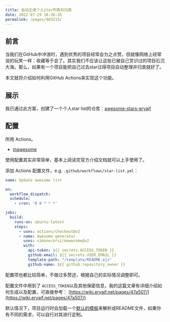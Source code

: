 ```yaml
---
title: 自动生成个人star列表并归类
date: 2022-07-29 16:26:35
permalink: /pages/9d3215/
---
```




## 前言

当我们在GitHub中冲浪时，遇到优秀的项目经常会为之点赞，但就像网络上经常说的玩笑一样：收藏等于会了。其实我们不应该让这些已被自己赏识过的项目石沉大海，那么，如果有一个项目能把自己过去star过得项目自动整理并归类就好了。

本文就将介绍如何利用GitHub Actions来实现这个功能。

## 展示

我已通过此方案，创建了一个个人star list的仓库：[awesome-stars-eryajf](https://github.com/eryajf/awesome-stars-eryajf)

## 配置

所用 Actions。
- [mawesome](https://github.com/simonecorsi/mawesome)

使用配置其实非常简单，基本上阅读完官方介绍文档就可以上手使用了。

添加 Actions 配置文件，e.g. `.github/workflows/star-list.yml`：

```yaml
name: Update awesome list

on:
  workflow_dispatch:
  schedule:
    - cron: '0 0 * * *'

jobs:
  build:
    runs-on: ubuntu-latest
    steps:
      - uses: actions/checkout@v2
      - name: Awesome generator
        uses: simonecorsi/mawesome@v2
        with:
          api-token: ${{ secrets.ACCESS_TOKEN }}
          github-email: ${{ secrets.USER_EMAIL }}
          template-path: "/template/README.ejs"
          github-name: ${{ github.repository_owner }}
```

配置项也都比较简单，不做过多赘述，根据自己的实际情况调整即可。

配置文件中用到了 `ACCESS_TOKEN`以及其他保密信息，我的这篇文章有详细介绍如何生成以及配置，可直接参考： [https://wiki.eryajf.net/pages/47a507/](https://wiki.eryajf.net/pages/47a507/)

默认情况下，项目运行时会加载一个[默认的模板](https://github.com/simonecorsi/mawesome/blob/main/TEMPLATE.ejs)来解析成README文件，如果你有不同的需求，可以自行对其进行定制。